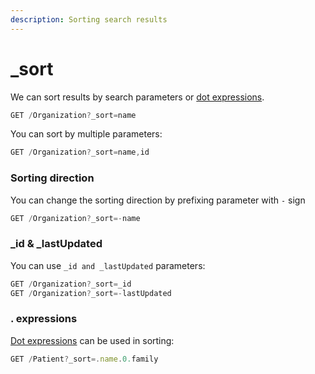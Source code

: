 ```yaml
---
description: Sorting search results
---
```


# \_sort

We can sort results by search parameters or [dot expressions](../.-expressions.md).

```javascript
GET /Organization?_sort=name
```

You can sort by multiple parameters:

```javascript
GET /Organization?_sort=name,id
```

### Sorting direction

You can change the sorting direction by prefixing parameter with `-` sign

```javascript
GET /Organization?_sort=-name
```

### \_id & \_lastUpdated

You can use `_id and _lastUpdated` parameters:

```javascript
GET /Organization?_sort=_id
GET /Organization?_sort=-lastUpdated
```

### . expressions

[Dot expressions](../.-expressions.md) can be used in sorting:

```javascript
GET /Patient?_sort=.name.0.family
```
